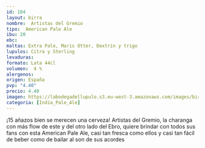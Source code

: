 ```yaml
---
id: 104
layout: birra
nombre:  Artistas del Gremio
tipo:  American Pale Ale
ibu: 20
ebc:  
maltas: Extra Pale, Maris Otter, Dextrin y trigo
lupulos: Citra y Sterling
levaduras:
formato: Lata 44cl
volumen:  4 %
alergenos: 
origen: España
pvp: "4.40"
precio: 4.40 
imagen: https://labodegadellupulo.s3.eu-west-3.amazonaws.com/images/birras/artistasdelgremio.jpg
categoria: [India_Pale_Ale]
---
```

¡15 añazos bien se merecen una cerveza! Artistas del Gremio, la charanga con más flow de este y del otro lado del Ebro, quiere brindar con todos sus fans con esta American Pale Ale, casi tan fresca como ellos y casi tan fácil de beber como de bailar al son de sus acordes